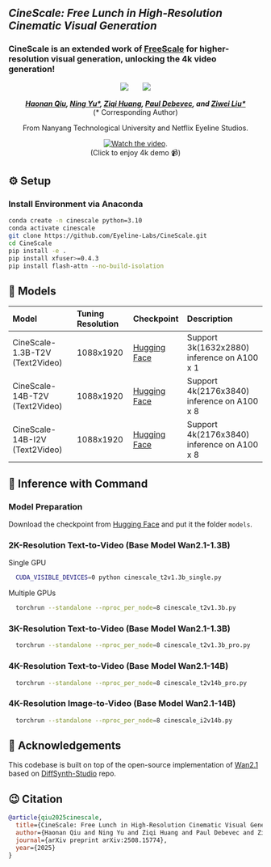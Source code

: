 ## ___***CineScale: Free Lunch in High-Resolution Cinematic Visual Generation***___

### CineScale is an extended work of [FreeScale](https://github.com/ali-vilab/FreeScale) for higher-resolution visual generation, unlocking the 4k video generation!

<div align="center">
 <a href='https://arxiv.org/abs/2508.15774'><img src='https://img.shields.io/badge/arXiv-2508.15774-b31b1b.svg'></a> &nbsp;&nbsp;&nbsp;&nbsp;&nbsp;
 <a href='https://eyeline-labs.github.io/CineScale/'><img src='https://img.shields.io/badge/Project-Page-Green'></a>

_**[Haonan Qiu](http://haonanqiu.com/), [Ning Yu*](https://ningyu1991.github.io/), [Ziqi Huang](https://ziqihuangg.github.io/), [Paul Debevec](https://www.pauldebevec.com/), and [Ziwei Liu*](https://liuziwei7.github.io/)**_
<br>
(* Corresponding Author)

From Nanyang Technological University and Netflix Eyeline Studios.

[![Watch the video](https://img.youtube.com/vi/bDYmXpNctc4/0.jpg)](https://www.youtube.com/watch?v=bDYmXpNctc4).     
(Click to enjoy 4k demo 📹)
</div>


## ⚙️ Setup

### Install Environment via Anaconda
```bash
conda create -n cinescale python=3.10
conda activate cinescale
git clone https://github.com/Eyeline-Labs/CineScale.git
cd CineScale
pip install -e .
pip install xfuser>=0.4.3
pip install flash-attn --no-build-isolation
```

## 🧰 Models

|Model|Tuning Resolution|Checkpoint|Description
|:---------|:---------|:--------|:--------|
|CineScale-1.3B-T2V (Text2Video)|1088x1920|[Hugging Face](https://huggingface.co/Eyeline-Labs/CineScale/blob/main/t2v_1.3b_ntk20.ckpt)|Support 3k(1632x2880) inference on A100 x 1
|CineScale-14B-T2V (Text2Video)|1088x1920|[Hugging Face](https://huggingface.co/Eyeline-Labs/CineScale/blob/main/t2v_14b_ntk20.ckpt)|Support 4k(2176x3840) inference on A100 x 8
|CineScale-14B-I2V (Text2Video)|1088x1920|[Hugging Face](https://huggingface.co/Eyeline-Labs/CineScale/blob/main/i2v_14b_ntk20.ckpt)|Support 4k(2176x3840) inference on A100 x 8

## 💫 Inference with Command
### Model Preparation

Download the checkpoint from [Hugging Face](https://huggingface.co/Eyeline-Labs/CineScale/tree/main) and put it the folder `models`.

### 2K-Resolution Text-to-Video (Base Model Wan2.1-1.3B)

Single GPU
```bash
  CUDA_VISIBLE_DEVICES=0 python cinescale_t2v1.3b_single.py
```
Multiple GPUs
```bash
  torchrun --standalone --nproc_per_node=8 cinescale_t2v1.3b.py
```

### 3K-Resolution Text-to-Video (Base Model Wan2.1-1.3B)

```bash
  torchrun --standalone --nproc_per_node=8 cinescale_t2v1.3b_pro.py
```

### 4K-Resolution Text-to-Video (Base Model Wan2.1-14B)

```bash
  torchrun --standalone --nproc_per_node=8 cinescale_t2v14b_pro.py
```

### 4K-Resolution Image-to-Video (Base Model Wan2.1-14B)

```bash
  torchrun --standalone --nproc_per_node=8 cinescale_i2v14b.py
```


## 🤗 Acknowledgements
This codebase is built on top of the open-source implementation of [Wan2.1](https://github.com/Wan-Video/Wan2.1) based on [DiffSynth-Studio](https://github.com/modelscope/DiffSynth-Studio/tree/main/examples/wanvideo) repo.

## 😉 Citation
```bib
@article{qiu2025cinescale,
  title={CineScale: Free Lunch in High-Resolution Cinematic Visual Generation}, 
  author={Haonan Qiu and Ning Yu and Ziqi Huang and Paul Debevec and Ziwei Liu},
  journal={arXiv preprint arXiv:2508.15774},
  year={2025}
}
```